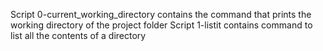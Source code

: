 Script 0-current_working_directory contains the command that prints the working directory of the project folder
Script 1-listit contains command to list all the contents of a directory

